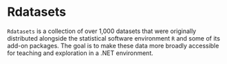 # Rdatasets

`Rdatasets` is a collection of over 1,000 datasets that were originally
distributed alongside the statistical software environment `R` and some of
its add-on packages. The goal is to make these data more broadly
accessible for teaching and exploration in a .NET environment.

